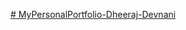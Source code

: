 [# MyPersonalPortfolio-Dheeraj-Devnani](https://dheerajdevnani.github.io/MyPersonalPortfolio-Dheeraj-Devnani/)
